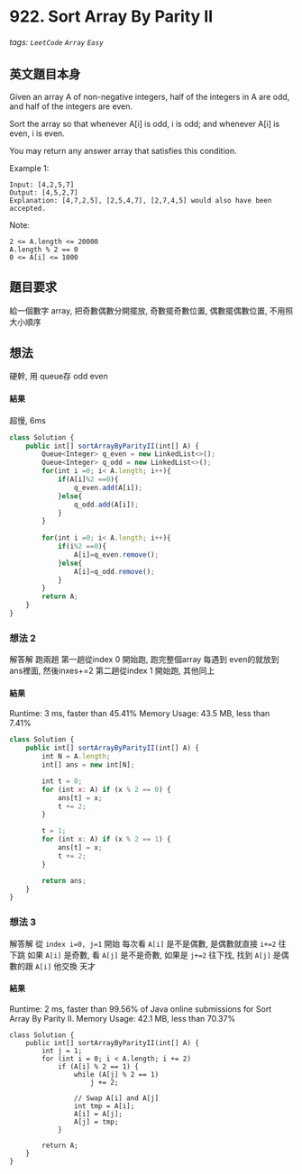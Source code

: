 # 922. Sort Array By Parity II
###### tags: `LeetCode` `Array` `Easy`

## 英文題目本身
Given an array A of non-negative integers, half of the integers in A are odd, and half of the integers are even.

Sort the array so that whenever A[i] is odd, i is odd; and whenever A[i] is even, i is even.

You may return any answer array that satisfies this condition.

Example 1:
```
Input: [4,2,5,7]
Output: [4,5,2,7]
Explanation: [4,7,2,5], [2,5,4,7], [2,7,4,5] would also have been accepted.
 ```

Note:
```
2 <= A.length <= 20000
A.length % 2 == 0
0 <= A[i] <= 1000
```
## 題目要求
給一個數字 array, 把奇數偶數分開擺放, 奇數擺奇數位置, 偶數擺偶數位置, 不用照大小順序
## 想法
硬幹, 用 queue存 odd even 
#### 結果
超慢, 6ms
```javascript
class Solution {
    public int[] sortArrayByParityII(int[] A) {
        Queue<Integer> q_even = new LinkedList<>();
        Queue<Integer> q_odd = new LinkedList<>();
        for(int i =0; i< A.length; i++){
            if(A[i]%2 ==0){
                q_even.add(A[i]);
            }else{
                q_odd.add(A[i]);
            }
        }
        
        for(int i =0; i< A.length; i++){
            if(i%2 ==0){
                A[i]=q_even.remove();
            }else{
                A[i]=q_odd.remove();
            }
        }
        return A;
    }
}
```

### 想法 2
解答解
跑兩趟 
第一趟從index 0 開始跑, 跑完整個array 每遇到 even的就放到 ans裡面, 然後inxes+=2
第二趟從index 1 開始跑, 其他同上

#### 結果
Runtime: 3 ms, faster than 45.41% 
Memory Usage: 43.5 MB, less than 7.41%
```javascript
class Solution {
    public int[] sortArrayByParityII(int[] A) {
        int N = A.length;
        int[] ans = new int[N];

        int t = 0;
        for (int x: A) if (x % 2 == 0) {
            ans[t] = x;
            t += 2;
        }

        t = 1;
        for (int x: A) if (x % 2 == 1) {
            ans[t] = x;
            t += 2;
        }

        return ans;
    }
}
```

### 想法 3
解答解
從 `index i=0, j=1` 開始 每次看 `A[i]` 是不是偶數, 是偶數就直接 `i+=2` 往下跳
如果 `A[i]` 是奇數, 看 `A[j]` 是不是奇數, 如果是 `j+=2` 往下找, 找到 `A[j]` 是偶數的跟 `A[i]` 他交換
天才

#### 結果
Runtime: 2 ms, faster than 99.56% of Java online submissions for Sort Array By Parity II.
Memory Usage: 42.1 MB, less than 70.37%
```javascript=
class Solution {
    public int[] sortArrayByParityII(int[] A) {
        int j = 1;
        for (int i = 0; i < A.length; i += 2)
            if (A[i] % 2 == 1) {
                while (A[j] % 2 == 1)
                    j += 2;

                // Swap A[i] and A[j]
                int tmp = A[i];
                A[i] = A[j];
                A[j] = tmp;
            }

        return A;
    }
}
```